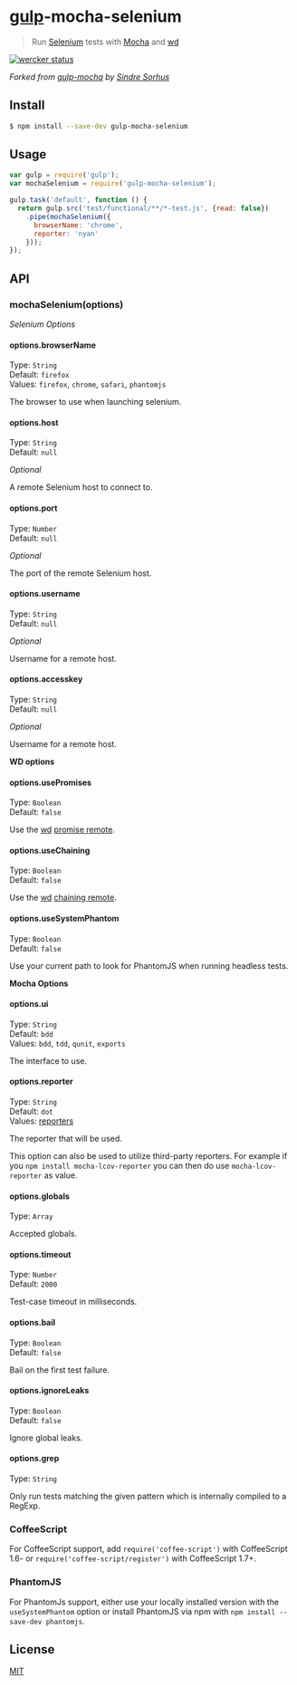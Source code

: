 # [gulp](http://gulpjs.com)-mocha-selenium

> Run [Selenium](http://docs.seleniumhq.org/) tests with [Mocha](http://mochajs.org/)
> and [wd](https://github.com/admc/wd)

[![wercker status](https://app.wercker.com/status/0630f024f26bf2803460604597fdf77b/m "wercker status")](https://app.wercker.com/project/bykey/0630f024f26bf2803460604597fdf77b)

*Forked from [gulp-mocha](https://github.com/sindresorhus/gulp-mocha) by
[Sindre Sorhus](http://sindresorhus.com)*

## Install

```bash
$ npm install --save-dev gulp-mocha-selenium
```


## Usage

```js
var gulp = require('gulp');
var mochaSelenium = require('gulp-mocha-selenium');

gulp.task('default', function () {
  return gulp.src('test/functional/**/*-test.js', {read: false})
    .pipe(mochaSelenium({
      browserName: 'chrome',
      reporter: 'nyan'
    }));
});
```


## API

### mochaSelenium(options)

*Selenium Options*

#### options.browserName

Type: `String`  
Default: `firefox`  
Values: `firefox`, `chrome`, `safari`, `phantomjs`

The browser to use when launching selenium.


#### options.host

Type: `String`  
Default: `null`

*Optional*

A remote Selenium host to connect to.


#### options.port

Type: `Number`  
Default: `null`

*Optional*

The port of the remote Selenium host.


#### options.username

Type: `String`  
Default: `null`

*Optional*

Username for a remote host.


#### options.accesskey

Type: `String`  
Default: `null`

*Optional*

Username for a remote host.



**WD options**

#### options.usePromises

Type: `Boolean`  
Default: `false`

Use the [wd](https://github.com/admc/wd) [promise remote]().


#### options.useChaining

Type: `Boolean`  
Default: `false`

Use the [wd](https://github.com/admc/wd) [chaining remote]().


#### options.useSystemPhantom

Type: `Boolean`  
Default: `false`

Use your current path to look for PhantomJS when running headless tests.



**Mocha Options**

#### options.ui

Type: `String`  
Default: `bdd`  
Values: `bdd`, `tdd`, `qunit`, `exports`

The interface to use.


#### options.reporter

Type: `String`  
Default: `dot`  
Values: [reporters](https://github.com/mochajs/mocha/tree/master/lib/reporters)

The reporter that will be used.

This option can also be used to utilize third-party reporters. For example if you `npm install mocha-lcov-reporter` you can then do use `mocha-lcov-reporter` as value.


#### options.globals

Type: `Array`

Accepted globals.


#### options.timeout

Type: `Number`  
Default: `2000`

Test-case timeout in milliseconds.


#### options.bail

Type: `Boolean`  
Default: `false`

Bail on the first test failure.


#### options.ignoreLeaks

Type: `Boolean`  
Default: `false`

Ignore global leaks.


#### options.grep

Type: `String`

Only run tests matching the given pattern which is internally compiled to a RegExp.

### CoffeeScript

For CoffeeScript support, add `require('coffee-script')` with CoffeeScript 1.6- or `require('coffee-script/register')` with CoffeeScript 1.7+.

### PhantomJS

For PhantomJs support, either use your locally installed version with the `useSystemPhantom` option or install PhantomJS via npm with `npm install --save-dev phantomjs`.

## License

[MIT](http://opensource.org/licenses/MIT)
